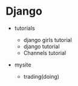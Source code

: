 # Django
- tutorials
  - django girls tutorial
  - django tutorial
  - Channels tutorial

- mysite
  - trading(doing)
